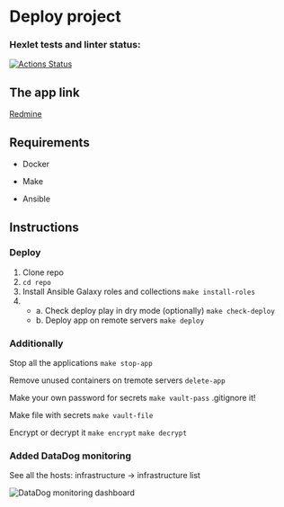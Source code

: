 # Deploy project

### Hexlet tests and linter status:
[![Actions Status](https://github.com/QQpy3ko/devops-for-programmers-project-76/actions/workflows/hexlet-check.yml/badge.svg)](https://github.com/QQpy3ko/devops-for-programmers-project-76/actions)

## The app link
[Redmine](https://www.british-isles.ru)

## Requirements

- Docker

- Make

- Ansible


## Instructions

### Deploy

1. Clone repo
2. ```cd repo```
3. Install Ansible Galaxy roles and collections
   ```make install-roles```
4. 
   - a. Check deploy play in dry mode (optionally)
      ```make check-deploy```
   - b. Deploy app on remote servers
   ```make deploy```

### Additionally

Stop all the applications
   ```make stop-app```

Remove unused containers on tremote servers
   ```delete-app```

Make your own password for secrets
   ```make vault-pass```
   .gitignore it!

Make file with secrets
   ```make vault-file```

Encrypt or decrypt it
   ```make encrypt```
   ```make decrypt```

### Added DataDog monitoring

See all the hosts: infrastructure -> infrastructure list

![DataDog monitoring dashboard](DataDog.png)